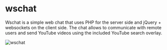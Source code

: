 wschat
======

Wschat is a simple web chat that uses PHP for the server side and jQuery + websockets on the client side. The chat allows to communicate with remote users and send YouTube videos using the included YouTube search overlay.

![wschat](http://davidmogar.com/uploads/wschat.png)
